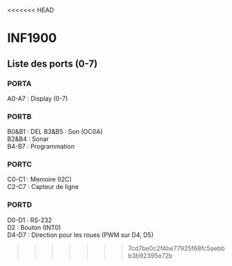 <<<<<<< HEAD
# INF1900

## Liste des ports (0-7)
### PORTA
A0-A7 : Display (0-7)  

### PORTB
B0&B1 : DEL
B3&B5 : Son (OC0A)  
B2&B4 : Sonar  
B4-B7 : Programmation  

### PORTC
C0-C1 : Memoire (I2C)  
C2-C7 : Capteur de ligne  

### PORTD
D0-D1 : RS-232  
D2 : Bouton (INT0)  
D4-D7 : Direction pour les roues (PWM sur D4, D5)  
>>>>>>> 7cd7be0c2f4be77925f68fc5aebbb3b92395e72b
